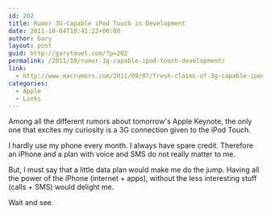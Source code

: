 ```yaml
---
id: 202
title: Rumor 3G-Capable iPod Touch in Development
date: 2011-10-04T10:41:22+00:00
author: Gary
layout: post
guid: http://garytouet.com/?p=202
permalink: /2011/10/rumor-3g-capable-ipod-touch-development/
link:
  - http://www.macrumors.com/2011/09/07/fresh-claims-of-3g-capable-ipod-touch-in-development/
categories:
  - Apple
  - Links
---
```

Among all the different rumors about tomorrow's Apple Keynote, the only one that excites my curiosity is a 3G connection given to the iPod Touch.

I hardly use my phone every month. I always have spare credit. Therefore an iPhone and a plan with voice and SMS do not really matter to me.

But, I must say that a little data plan would make me do the jump. Having all the power of the iPhone (internet + apps), without the less interesting stuff (calls + SMS) would delight me.

Wait and see.